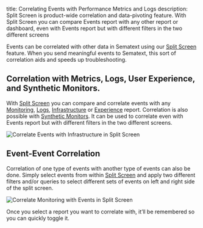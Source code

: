 title: Correlating Events with Performance Metrics and Logs
description: Split Screen is product-wide correlation and data-pivoting feature. With Split Screen you can compare Events report with any other report or dashboard, even with Events report but with different filters in the two different screens

Events can be correlated with other data in Sematext using our [Split Screen](/docs/guide/split-screen) feature. When you send meaningful events to Sematext, this sort of correlation aids and speeds up troubleshooting.

## Correlation with Metrics, Logs, User Experience, and Synthetic Monitors.
With [Split Screen](/docs/guide/split-screen) you can compare and correlate events with any [Monitoring](/docs/monitoring/), [Logs](/docs/logs/), [Infrastructure](/docs/monitoring/infrastructure/) or [Experience](/docs/experience/) report. Correlation is also possible with [Synthetic Monitors](/docs/synthetics/). It can be used to correlate even with Events report but with different filters in the two different screens. 

![Correlate Events with Infrastructure in Split Screen](/docs/images/guide/split-screen/events-infra.png)

## Event-Event Correlation
Correlation of one type of events with another type of events can also be done.  Simply select events from within [Split Screen](/docs/guide/split-screen) and apply two different filters and/or queries to select different sets of events on left and right side of the split screen.

![Correlate Monitoring with Events in Split Screen](/docs/images/guide/split-screen/monitoring-events.png)

Once you select a report you want to correlate with, it’ll be remembered so you can quickly toggle it.
